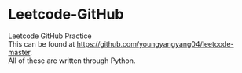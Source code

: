# Leetcode-GitHub
Leetcode GitHub Practice  
This can be found at https://github.com/youngyangyang04/leetcode-master.  
All of these are written through Python.
